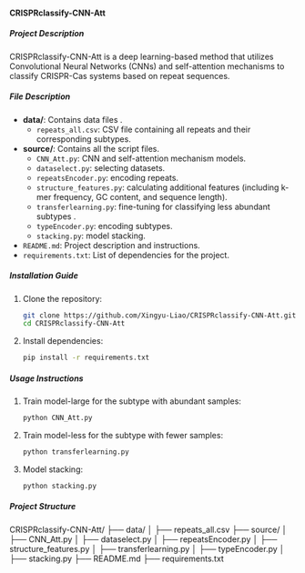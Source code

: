 #### CRISPRclassify-CNN-Att

##### Project Description

CRISPRclassify-CNN-Att is a deep learning-based method that utilizes Convolutional Neural Networks (CNNs) and self-attention mechanisms to classify CRISPR-Cas systems based on repeat sequences.

##### File Description

- **data/**: Contains data files .
  - `repeats_all.csv`: CSV file containing all repeats and their corresponding subtypes.
- **source/**: Contains all the script files.
  - `CNN_Att.py`: CNN and self-attention mechanism models.
  - `dataselect.py`: selecting datasets.
  - `repeatsEncoder.py`: encoding repeats.
  - `structure_features.py`: calculating additional features (including k-mer frequency, GC content, and sequence length).
  - `transferlearning.py`: fine-tuning for classifying less abundant subtypes .
  - `typeEncoder.py`: encoding subtypes.
  - `stacking.py`: model stacking.
- `README.md`: Project description and instructions.
- `requirements.txt`: List of dependencies for the project.

##### Installation Guide

1. Clone the repository:
    ```bash
    git clone https://github.com/Xingyu-Liao/CRISPRclassify-CNN-Att.git
    cd CRISPRclassify-CNN-Att
    ```

2. Install dependencies:
    ```bash
    pip install -r requirements.txt
    ```
    

##### Usage Instructions

1. Train model-large for the subtype with abundant samples:

   ```python
   python CNN_Att.py
   ```

2. Train model-less for the subtype with fewer samples:

   ```python
   python transferlearning.py
   ```

3. Model stacking:

   ```python
   python stacking.py
   ```

##### Project Structure

CRISPRclassify-CNN-Att/
├── data/
│   ├── repeats_all.csv
├── source/
│   ├── CNN_Att.py
│   ├── dataselect.py
│   ├── repeatsEncoder.py
│   ├── structure_features.py
│   ├── transferlearning.py
│   ├── typeEncoder.py
│   ├── stacking.py
├── README.md
├── requirements.txt

